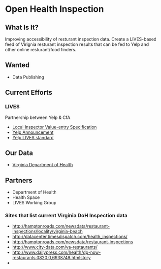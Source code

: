 # Open Health Inspection

## What Is It?

Improving accessibility of resturant inspection data. Create a LIVES-based feed of Virignia resturant inspection results that can be fed to Yelp and other online resturant/food finders.

## Wanted

* Data Publishing

## Current Efforts

### LIVES

Partnership between Yelp & CfA

* [Local Inspector Value-entry Specification](http://foodinspectiondata.us/)
* [Yelp Announcement](http://officialblog.yelp.com/2013/01/introducing-lives.html)
* [Yelp LIVES standard](http://www.yelp.com/healthscores)

## Our Data

* [Virginia Department of Health](http://www.vdh.virginia.gov/LHD/index.htm)

## Partners

* Department of Health
* Health Space
* LIVES Working Group

### Sites that list current Virginia DoH Inspection data

* http://hamptonroads.com/newsdata/restaurant-inspections/locality/virginia-beach
* http://datacenter.timesdispatch.com/health_inspections/
* http://hamptonroads.com/newsdata/restaurant-inspections
* http://www.city-data.com/va-restaurants/
* http://www.dailypress.com/health/dp-now-restaurants.0820,0,6938748.htmlstory
* 
